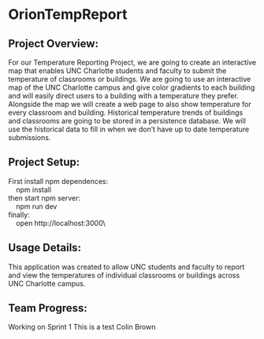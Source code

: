 # OrionTempReport

## Project Overview:
For our Temperature Reporting Project, we are going to create an interactive map that enables UNC Charlotte students and faculty to submit the temperature of classrooms or buildings. We are going to use an interactive map of the UNC Charlotte campus and give color gradients to each building and will easily direct users to a building with a temperature they prefer. Alongside the map we will create a web page to also show temperature for every classroom and building. Historical temperature trends of buildings and classrooms are going to be stored in a persistence database. We will use the historical data to fill in when we don’t have up to date temperature submissions. 

## Project Setup:
First install npm dependences:\
&nbsp;&nbsp;&nbsp;&nbsp;npm install\
then start npm server:\
&nbsp;&nbsp;&nbsp;&nbsp;npm run dev\
finally:\
&nbsp;&nbsp;&nbsp;&nbsp;open http://localhost:3000\

## Usage Details:
This application was created to allow UNC students and faculty to report and view the temperatures of individual classrooms or buildings across UNC Charlotte campus.

## Team Progress:
Working on Sprint 1
This is a test Colin Brown
